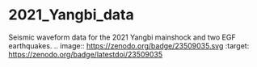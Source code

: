 # 2021_Yangbi_data
Seismic waveform data for the 2021 Yangbi mainshock and two EGF earthquakes.
.. image:: https://zenodo.org/badge/23509035.svg
    :target: https://zenodo.org/badge/latestdoi/23509035
